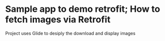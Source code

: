# Sample app to demo retrofit; How to fetch images via Retrofit
Project uses Glide to desiply the download and display images 
